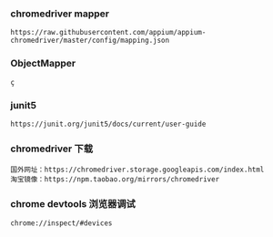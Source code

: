 ### chromedriver mapper
    https://raw.githubusercontent.com/appium/appium-chromedriver/master/config/mapping.json
### ObjectMapper
    ç
### junit5
    https://junit.org/junit5/docs/current/user-guide
### chromedriver 下载
    国外网址：https://chromedriver.storage.googleapis.com/index.html
    淘宝镜像：https://npm.taobao.org/mirrors/chromedriver
### chrome devtools 浏览器调试
    chrome://inspect/#devices


